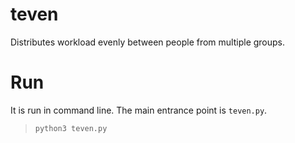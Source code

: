 # teven

Distributes workload evenly between people from multiple groups.

# Run

It is run in command line.
The main entrance point is `teven.py`.

> `python3 teven.py`



